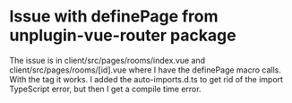 # Issue with definePage from unplugin-vue-router package
The issue is in client/src/pages/rooms/index.vue and client/src/pages/rooms/[id].vue where I have the definePage macro calls.
With the <route> tag it works.
I added the auto-imports.d.ts to get rid of the import TypeScript error, but then I get a compile time error.
